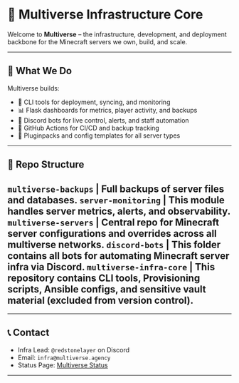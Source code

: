 # 🌌 Multiverse Infrastructure Core

Welcome to **Multiverse** – the infrastructure, development, and deployment backbone for the Minecraft servers we own, build, and scale.

---

## 🚀 What We Do

Multiverse builds:

- 🧰 CLI tools for deployment, syncing, and monitoring
- 📊 Flask dashboards for metrics, player activity, and backups
- 🤖 Discord bots for live control, alerts, and staff automation
- 🧪 GitHub Actions for CI/CD and backup tracking
- 🧱 Pluginpacks and config templates for all server types

---

## 🧠 Repo Structure
`multiverse-backups` | Full backups of server files and databases.
`server-monitoring` | This module handles server metrics, alerts, and observability.
`multiverse-servers` | Central repo for Minecraft server configurations and overrides across all multiverse networks.
`discord-bots` | This folder contains all bots for automating Minecraft server infra via Discord.
`multiverse-infra-core` | This repository contains CLI tools, Provisioning scripts, Ansible configs, and sensitive vault material (excluded from version control).
---

---

## 📞 Contact

- Infra Lead: `@redstonelayer` on Discord
- Email: `infra@multiverse.agency`
- Status Page: [Multiverse Status](https://status.multiverse.com)

---
